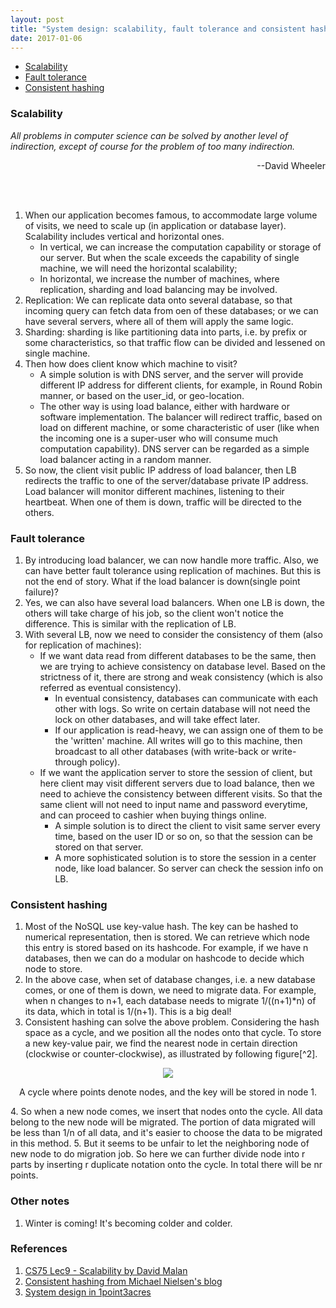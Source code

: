 ```yaml
---
layout: post
title: "System design: scalability, fault tolerance and consistent hashing"
date: 2017-01-06
---
```


* [Scalability](#sca)
* [Fault tolerance](#ft)
* [Consistent hashing](#ch)

<div id="sca">
</div>

### Scalability

_All problems in computer science can be solved by another level of indirection, except of course for the problem of too many indirection._
<div style="text-align: right"> --David Wheeler </div>

<br></br>
1. When our application becomes famous, to accommodate large volume of visits, we need to scale up (in application or database layer). Scalability includes vertical and horizontal ones.
    - In vertical, we can increase the computation capability or storage of our server. But when the scale exceeds the capability of single machine, we will need the horizontal scalability;
    - In horizontal, we increase the number of machines, where replication, sharding and load balancing may be involved.
2. Replication: We can replicate data onto several database, so that incoming query can fetch data from oen of these databases; or we can have several servers, where all of them will apply the same logic.
3. Sharding: sharding is like partitioning data into parts, i.e. by prefix or some characteristics, so that traffic flow can be divided and lessened on single machine.
4. Then how does client know which machine to visit? 
    - A simple solution is with DNS server, and the server will provide different IP address for different clients, for example, in Round Robin manner, or based on the user_id, or geo-location.
    - The other way is using load balance, either with hardware or software implementation. The balancer will redirect traffic, based on load on different machine, or some characteristic of user (like when the incoming one is a super-user who will consume much computation capability). DNS server can be regarded as a simple load balancer acting in a random manner.
5. So now, the client visit public IP address of load balancer, then LB redirects the traffic to one of the server/database private IP address. Load balancer will monitor different machines, listening to their heartbeat. When one of them is down, traffic will be directed to the others.

<div id="ft">
</div>

### Fault tolerance
1. By introducing load balancer, we can now handle more traffic. Also, we can have better fault tolerance using replication of machines. But this is not the end of story. What if the load balancer is down(single point failure)?
2. Yes, we can also have several load balancers. When one LB is down, the others will take charge of his job, so the client won't notice the difference. This is similar with the replication of LB.
3. With several LB, now we need to consider the consistency of them (also for replication of machines):
    - If we want data read from different databases to be the same, then we are trying to achieve consistency on database level. Based on the strictness of it, there are strong and weak consistency (which is also referred as eventual consistency).
        - In eventual consistency, databases can communicate with each other with logs. So write on certain database will not need the lock on other databases, and will take effect later.
        - If our application is read-heavy, we can assign one of them to be the 'written' machine. All writes will go to this machine, then broadcast to all other databases (with write-back or write-through policy).
    - If we want the application server to store the session of client, but here client may visit different servers due to load balance, then we need to achieve the consistency between different visits. So that the same client will not need to input name and password everytime, and can proceed to cashier when buying things online.
        - A simple solution is to direct the client to visit same server every time, based on the user ID or so on, so that the session can be stored on that server.
        - A more sophisticated solution is to store the session in a center node, like load balancer. So server can check the session info on LB.

<div id="ch">
</div>

### Consistent hashing
1. Most of the NoSQL use key-value hash. The key can be hashed to numerical representation, then is stored. We can retrieve which node this entry is stored based on its hashcode. For example, if we have n databases, then we can do a modular on hashcode to decide which node to store.
2. In the above case, when set of database changes, i.e. a new database comes, or one of them is down, we need to migrate data. For example, when n changes to n+1, each database needs to migrate 1/((n+1)*n) of its data, which in total is 1/(n+1). This is a big deal!
3. Consistent hashing can solve the above problem. Considering the hash space as a cycle, and we position all the nodes onto that cycle. To store a new key-value pair, we find the nearest node in certain direction (clockwise or counter-clockwise), as illustrated by following figure[^2].
<div style="text-align: center">
<img src ="{{site.url}}/images/2017-01/consistent_hashing.png" />
<p class='imageNotation'>A cycle where points denote nodes, and the key will be stored in node 1.</p>
</div>
4. So when a new node comes, we insert that nodes onto the cycle. All data belong to the new node will be migrated. The portion of data migrated will be less than 1/n of all data, and it's easier to choose the data to be migrated in this method.
5. But it seems to be unfair to let the neighboring node of new node to do migration job. So here we can further divide node into r parts by inserting r duplicate notation onto the cycle. In total there will be nr points.

### Other notes
1. Winter is coming! It's becoming colder and colder.

### References
1. [CS75 Lec9 - Scalability by David Malan](https://www.youtube.com/watch?v=-W9F__D3oY4&index=1&list=WL)
2. [Consistent hashing from Michael Nielsen's blog](http://michaelnielsen.org/blog/consistent-hashing/)
3. [System design in 1point3acres](http://www.1point3acres.com/bbs/thread-208829-1-1.html)